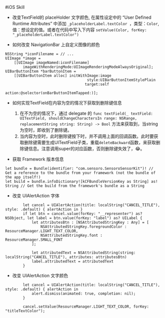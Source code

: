 #iOS Skill

* 改变TextField的 placeHolder 文字颜色, 在属性设定中的 “User Defined Runtime Attributes” 中添加
`_placeholderLabel.textColor `，类型：`Color`, 值：想设定的值。或者在代码中写入下内容
`setValue(Color, forKey: "_placeholderLabel.textColor")`

* 如何改变 NavigationBar 上自定义图像的颜色

```
NSString *iconFilename = // ...
UIImage *image = 
    [[UIImage imageNamed:iconFilename] 
        imageWithRenderingMode:UIImageRenderingModeAlwaysOriginal];        
UIBarButtonItem *barButtonItem = 
    [[UIBarButtonItem alloc] initWithImage:image
                                     style:UIBarButtonItemStylePlain 
                                    target:self 
                                    action:@selector(onBarButtonItemTapped:)];                                    
```

* 如何实现TextField在内容为空的情况下获取到删除键信息
	1. 在不为空的情况下，通过 delegate 的 
	 	`func textField(_ textField: UITextField, shouldChangeCharactersIn range: NSRange, replacementString string: String) -> Bool` 
	 	方法来获取到，当string为空时，即收到了删除键。
	2. 当内容为空时，此时删除键按下时，并不调用上面的回调函数。此时要获取删除键需要生成UITextField子类，重载`deleteBackward`函数，来获取删除键信息。注意调用super的对应函数，否则删除键失效了，😂。

* 获取 Framework 版本信息
 
```
let bundle = Bundle(identifier: "com.sensoro.SensoroSensorKit")! // Get a reference to the bundle from your framework (not the bundle of the app itself!)
let build = bundle.infoDictionary![kCFBundleVersionKey as String] as! String // Get the build from the framework's bundle as a String
```
* 改变 UIAlertAction 字体

```
        let cancel = UIAlertAction(title: localString("CANCEL_TITLE"), style: .default) { alertAction in }
        if let btn = cancel.value(forKey: "__representer") as? NSObject, let label = btn.value(forKey: "label") as? UILabel {
            let attributesBtn : [NSAttributedStringKey : Any] = [
                NSAttributedStringKey.foregroundColor : ResourceManager.LIGHT_TEXT_COLOR,
                NSAttributedStringKey.font : ResourceManager.SMALL_FONT
            ];

            let attributedText = NSAttributedString(string: localString("CANCEL_TITLE"), attributes: attributesBtn)
            label.attributedText = attributedText
        }
```

* 改变 UIAlertAction 文字颜色
```
        let cancel = UIAlertAction(title: localString("CANCEL_TITLE"), style: .default) { alertAction in
            alert.dismiss(animated: true, completion: nil);
        }
        
        cancel.setValue(ResourceManager.LIGHT_TEXT_COLOR, forKey: "titleTextColor");
```